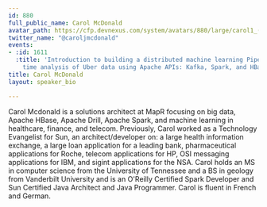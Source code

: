 ```yaml
---
id: 880
full_public_name: Carol McDonald
avatar_path: https://cfp.devnexus.com/system/avatars/880/large/carol1_(4).jpg?1507302149
twitter_name: "@caroljmcdonald"
events:
- :id: 1611
  :title: 'Introduction to building a distributed machine learning Pipeline for real
    time analysis of Uber data using Apache APIs: Kafka, Spark, and HBase'
title: Carol McDonald
layout: speaker_bio

---
```

Carol Mcdonald is a solutions architect at MapR focusing on big data, Apache HBase, Apache Drill, Apache Spark, and machine learning in healthcare, finance, and telecom. Previously, Carol worked as a Technology Evangelist for Sun, an architect/developer on: a large health information exchange, a large loan application for a leading bank,  pharmaceutical applications for Roche,   telecom applications for HP, OSI messaging applications for IBM, and sigint applications for the NSA. Carol holds an MS in computer science from the University of Tennessee and a BS in geology from Vanderbilt University and is an O'Reilly Certified Spark Developer and Sun Certified Java Architect and Java Programmer. Carol is fluent in French and German. 
